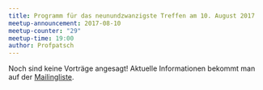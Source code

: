 ```yaml
---
title: Programm für das neunundzwanzigste Treffen am 10. August 2017
meetup-announcement: 2017-08-10
meetup-counter: "29"
meetup-time: 19:00
author: Profpatsch
---
```


Noch sind keine Vorträge angesagt!
Aktuelle Informationen bekommt man auf
der [Mailingliste](https://lists.openlab-augsburg.de/listinfo/curry-talk).

